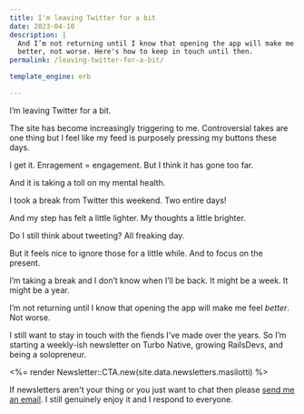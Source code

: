 ```yaml
---
title: I'm leaving Twitter for a bit
date: 2023-04-10
description: |
  And I’m not returning until I know that opening the app will make me feel
  better, not worse. Here's how to keep in touch until then.
permalink: /leaving-twitter-for-a-bit/

template_engine: erb

---
```


I’m leaving Twitter for a bit.

The site has become increasingly triggering to me. Controversial takes are one thing but I feel like my feed is purposely pressing my buttons these days.

I get it. Enragement = engagement. But I think it has gone too far.

And it is taking a toll on my mental health.

I took a break from Twitter this weekend. Two entire days!

And my step has felt a little lighter. My thoughts a little brighter.

Do I still think about tweeting? All freaking day.

But it feels nice to ignore those for a little while. And to focus on the present.

I’m taking a break and I don’t know when I’ll be back. It might be a week. It might be a year.

I’m not returning until I know that opening the app will make me feel *better*. Not worse.

I still want to stay in touch with the fiends I’ve made over the years. So I’m starting a weekly-ish newsletter on Turbo Native, growing RailsDevs, and being a solopreneur.

<div class="not-prose">
  <%= render Newsletter::CTA.new(site.data.newsletters.masilotti) %>
</div>

If newsletters aren't your thing or you just want to chat then please [send me an email](mailto:joe@masilotti.com). I still genuinely enjoy it and I respond to everyone.
